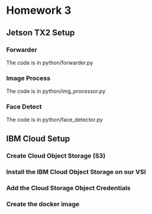 # Homework 3

## Jetson TX2 Setup
### Forwarder
The code is in python/forwarder.py

### Image Process
The code is in python/img_processor.py

### Face Detect
The code is in python/face_detector.py

## IBM Cloud Setup
### Create Cloud Object Storage (S3)
### Install the IBM Cloud Object Storage on our VSI
### Add the Cloud Storage Object Credentials
### Create the docker image
